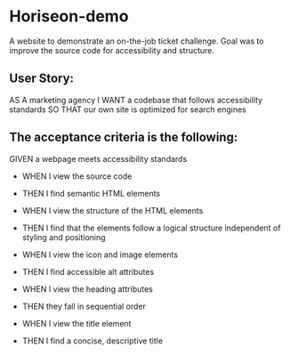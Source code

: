# Horiseon-demo
A website to demonstrate an on-the-job ticket challenge. Goal was to improve the source code for accessibility and structure.

## User Story: 
AS A marketing agency
I WANT a codebase that follows accessibility standards
SO THAT our own site is optimized for search engines

## The acceptance criteria is the following:

GIVEN a webpage meets accessibility standards
* WHEN I view the source code
* THEN I find semantic HTML elements

* WHEN I view the structure of the HTML elements
* THEN I find that the elements follow a logical structure independent of styling and positioning

* WHEN I view the icon and image elements
* THEN I find accessible alt attributes

* WHEN I view the heading attributes
* THEN they fall in sequential order

* WHEN I view the title element
* THEN I find a concise, descriptive title





